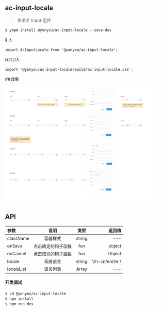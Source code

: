 ## ac-input-locale

>  多语言 Input 组件


```
$ ynpm install @yonyou/ac-input-locale --save-dev

引入

import AcInputLocale from '@yonyou/ac-input-locale';

样式引入

import '@yonyou/ac-input-locale/build/ac-input-locale.css';
```

##效果

 ![avatar](https://github.com/tinper-acs/ac-input-locale/blob/master/local.jpg)

## API

|参数|说明|类型|返回值|
|:--|:---:|:--:|---:|
|className|容器样式|string| --- |
|onSave|点击确定的钩子函数|fun|object |
|onCancel|点击取消的钩子函数|fun|Object |
|locale|系统语言|string |'zh-cn/en/tw'/ |
|localeList|语言列表|Array| ---|



#### 开发调试

```sh
$ cd @yonyou/ac-input-locale
$ npm install
$ npm run dev
```
